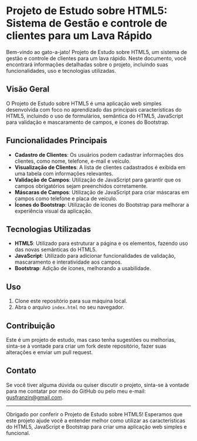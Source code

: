 # Projeto de Estudo sobre HTML5: Sistema de Gestão e controle de clientes para um Lava Rápido

Bem-vindo ao gato-a-jato! Projeto de Estudo sobre HTML5, um sistema de gestão e controle de clientes para um lava rápido. Neste documento, você encontrará informações detalhadas sobre o projeto, incluindo suas funcionalidades, uso e tecnologias utilizadas.

## Visão Geral

O Projeto de Estudo sobre HTML5 é uma aplicação web simples desenvolvida com foco no aprendizado das principais características do HTML5, incluindo o uso de formulários, semântica do HTML5, JavaScript para validação e mascaramento de campos, e ícones do Bootstrap.

## Funcionalidades Principais

- **Cadastro de Clientes**: Os usuários podem cadastrar informações dos clientes, como nome, telefone, e-mail e veículo.
- **Visualização de Clientes**: A lista de clientes cadastrados é exibida em uma tabela com informações relevantes.
- **Validação de Campos**: Utilização de JavaScript para garantir que os campos obrigatórios sejam preenchidos corretamente.
- **Máscaras de Campos**: Utilização de JavaScript para criar máscaras em campos como telefone e placa de veículo.
- **Ícones do Bootstrap**: Utilização de ícones do Bootstrap para melhorar a experiência visual da aplicação.

## Tecnologias Utilizadas

- **HTML5**: Utilizado para estruturar a página e os elementos, fazendo uso das novas semânticas do HTML5.
- **JavaScript**: Utilizado para adicionar funcionalidades de validação, mascaramento e interatividade aos campos.
- **Bootstrap**: Adição de ícones, melhorando a usabilidade.

## Uso

1. Clone este repositório para sua máquina local.
2. Abra o arquivo `index.html` no seu navegador.

## Contribuição

Este é um projeto de estudo, mas caso tenha sugestões ou melhorias, sinta-se à vontade para criar um fork deste repositório, fazer suas alterações e enviar um pull request.

## Contato

Se você tiver alguma dúvida ou quiser discutir o projeto, sinta-se à vontade para me contatar por meio do GitHub ou pelo meu e-mail: gusfranzin@gmail.com.

---

Obrigado por conferir o Projeto de Estudo sobre HTML5! Esperamos que este projeto ajude você a entender melhor como utilizar as características do HTML5, JavaScript e Bootstrap para criar uma aplicação web simples e funcional.

